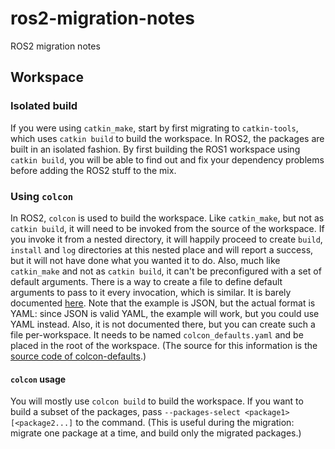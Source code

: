 # ros2-migration-notes
ROS2 migration notes

## Workspace

### Isolated build
If you were using `catkin_make`, start by first migrating to `catkin-tools`, which uses `catkin build` to build the workspace.
In ROS2, the packages are built in an isolated fashion. By first building the ROS1 workspace using `catkin build`, you will be able to find out and fix your dependency problems before adding the ROS2 stuff to the mix.

### Using `colcon`
In ROS2, `colcon` is used to build the workspace. Like `catkin_make`, but not as `catkin build`, it will need to be invoked from the source of the workspace.
If you invoke it from a nested directory, it will happily proceed to create `build`, `install` and `log` directories at this nested place and will report a success, but it will not have done what you wanted it to do.
Also, much like `catkin_make` and not as `catkin build`, it can't be preconfigured with a set of default arguments.
There is a way to create a file to define default arguments to pass to it every invocation, which is similar.
It is barely documented [here](https://colcon.readthedocs.io/en/released/user/configuration.html#defaults-yaml). Note that the example is JSON, but the actual format is YAML: since JSON is valid YAML, the example will work, but you could use YAML instead.
Also, it is not documented there, but you can create such a file per-workspace. It needs to be named `colcon_defaults.yaml` and be placed in the root of the workspace. (The source for this information is the [source code of colcon-defaults](https://github.com/colcon/colcon-defaults/blob/master/colcon_defaults/argument_parser/defaults.py#L34).)

#### `colcon` usage
You will mostly use `colcon build` to build the workspace. If you want to build a subset of the packages, pass `--packages-select <package1> [<package2...]` to the command. (This is useful during the migration: migrate one package at a time, and build only the migrated packages.)

